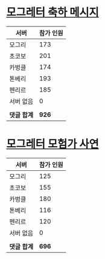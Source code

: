 # [모그레터 축하 메시지](./Event250701_v7_2_10th_moogleletter0.md)

|서버|참가 인원|
|-|-|
|모그리|173|
|초코보|201|
|카벙클|174|
|톤베리|193|
|펜리르|185|
|서버 없음|0|
|||
|**댓글 합계**|**926**|


# [모그레터 모험가 사연](./Event250701_v7_2_10th_moogleletter1.md)

|서버|참가 인원|
|-|-|
|모그리|125|
|초코보|155|
|카벙클|180|
|톤베리|116|
|펜리르|120|
|서버 없음|0|
|||
|**댓글 합계**|**696**|


